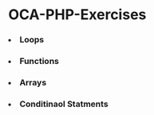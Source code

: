 # OCA-PHP-Exercises
### <ul>
  ###    <li> Loops </li>
  ### <li> Functions </li>
  ### <li> Arrays </li>
  ### <li> Conditinaol Statments </li> 
### </ul>
